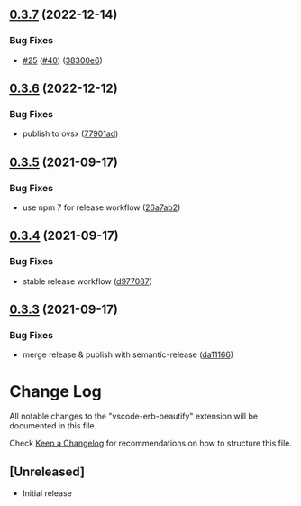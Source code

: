 ## [0.3.7](https://github.com/aliariff/vscode-erb-beautify/compare/v0.3.6...v0.3.7) (2022-12-14)


### Bug Fixes

* [#25](https://github.com/aliariff/vscode-erb-beautify/issues/25) ([#40](https://github.com/aliariff/vscode-erb-beautify/issues/40)) ([38300e6](https://github.com/aliariff/vscode-erb-beautify/commit/38300e66dfcc4346652c756bf33623e88af8533d))

## [0.3.6](https://github.com/aliariff/vscode-erb-beautify/compare/v0.3.5...v0.3.6) (2022-12-12)


### Bug Fixes

* publish to ovsx ([77901ad](https://github.com/aliariff/vscode-erb-beautify/commit/77901ad9372021c7c675e37420424b8168719250))

## [0.3.5](https://github.com/aliariff/vscode-erb-beautify/compare/v0.3.4...v0.3.5) (2021-09-17)


### Bug Fixes

* use npm 7 for release workflow ([26a7ab2](https://github.com/aliariff/vscode-erb-beautify/commit/26a7ab25e988d5ad4a6a74a08515c009888cbb22))

## [0.3.4](https://github.com/aliariff/vscode-erb-beautify/compare/v0.3.3...v0.3.4) (2021-09-17)


### Bug Fixes

* stable release workflow ([d977087](https://github.com/aliariff/vscode-erb-beautify/commit/d977087cd7b215207f18acd5ca00724dc13bb700))

## [0.3.3](https://github.com/aliariff/vscode-erb-beautify/compare/v0.3.2...v0.3.3) (2021-09-17)


### Bug Fixes

* merge release & publish with semantic-release ([da11166](https://github.com/aliariff/vscode-erb-beautify/commit/da11166cb63b738bb6f8d3992f0474ecde00ece0))

# Change Log
All notable changes to the "vscode-erb-beautify" extension will be documented in this file.

Check [Keep a Changelog](http://keepachangelog.com/) for recommendations on how to structure this file.

## [Unreleased]
- Initial release
